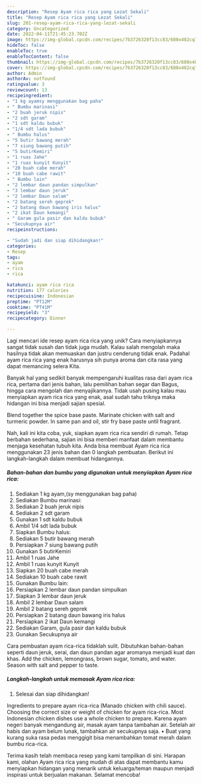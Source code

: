 ```yaml
---
description: "Resep Ayam rica rica yang Lezat Sekali"
title: "Resep Ayam rica rica yang Lezat Sekali"
slug: 201-resep-ayam-rica-rica-yang-lezat-sekali
category: Uncategorized
date: 2022-04-11T21:45:23.702Z
image: https://img-global.cpcdn.com/recipes/7b3726320f13cc83/680x482cq70/ayam-rica-rica-foto-resep-utama.jpg
hideToc: false
enableToc: true
enableTocContent: false
thumbnail: https://img-global.cpcdn.com/recipes/7b3726320f13cc83/680x482cq70/ayam-rica-rica-foto-resep-utama.jpg
cover: https://img-global.cpcdn.com/recipes/7b3726320f13cc83/680x482cq70/ayam-rica-rica-foto-resep-utama.jpg
author: Admin
authorAv: notfound
ratingvalue: 3
reviewcount: 13
recipeingredient:
- "1 kg ayamsy menggunakan bag paha"
- " Bumbu marinasi"
- "2 buah jeruk nipis"
- "2 sdt garam"
- "1 sdt kaldu bubuk"
- "1/4 sdt lada bubuk"
- " Bumbu halus"
- "5 butir bawang merah"
- "7 siung bawang putih"
- "5 butirKemiri"
- "1 ruas Jahe"
- "1 ruas kunyit Kunyit"
- "20 buah cabe merah"
- "10 buah cabe rawit"
- " Bumbu lain"
- "2 lembar daun pandan simpulkan"
- "3 lembar daun jeruk"
- "2 lembar Daun salam"
- "2 batang sereh geprek"
- "2 batang daun bawang iris halus"
- "2 ikat Daun kemangi"
- " Garam gula pasir dan kaldu bubuk"
- "Secukupnya air"
recipeinstructions:

- "Sudah jadi dan siap dihidangkan!"
categories:
- Resep
tags:
- ayam
- rica
- rica

katakunci: ayam rica rica 
nutrition: 177 calories
recipecuisine: Indonesian
preptime: "PT12M"
cooktime: "PT41M"
recipeyield: "3"
recipecategory: Dinner

---
```





Lagi mencari ide resep ayam rica rica yang unik? Cara menyiapkannya sangat tidak susah dan tidak juga mudah. Kalau salah mengolah maka hasilnya tidak akan memuaskan dan justru cenderung tidak enak. Padahal ayam rica rica yang enak harusnya sih punya aroma dan cita rasa yang dapat memancing selera Kita.





Banyak hal yang sedikit banyak mempengaruhi kualitas rasa dari ayam rica rica, pertama dari jenis bahan, lalu pemilihan bahan segar dan Bagus, hingga cara mengolah dan menyajikannya. Tidak usah pusing kalau mau menyiapkan ayam rica rica yang enak,      asal sudah tahu triknya maka hidangan ini bisa menjadi sajian spesial.














Blend together the spice base paste. Marinate chicken with salt and turmeric powder. In same pan and oil, stir fry base paste until fragrant.






Nah, kali ini kita coba, yuk, siapkan ayam rica rica sendiri di rumah. Tetap berbahan sederhana, sajian ini bisa memberi manfaat dalam membantu menjaga kesehatan tubuh kita. Anda bisa membuat Ayam rica rica menggunakan 23 jenis bahan dan 0 langkah pembuatan. Berikut ini langkah-langkah dalam membuat hidangannya.

<!--inarticleads1-->

##### Bahan-bahan dan bumbu yang digunakan untuk menyiapkan Ayam rica rica:

1. Sediakan 1 kg ayam,(sy menggunakan bag paha)
1. Sediakan  Bumbu marinasi:
1. Sediakan 2 buah jeruk nipis
1. Sediakan 2 sdt garam
1. Gunakan 1 sdt kaldu bubuk
1. Ambil 1/4 sdt lada bubuk
1. Siapkan  Bumbu halus:
1. Sediakan 5 butir bawang merah
1. Persiapkan 7 siung bawang putih
1. Gunakan 5 butirKemiri
1. Ambil 1 ruas Jahe
1. Ambil 1 ruas kunyit Kunyit
1. Siapkan 20 buah cabe merah
1. Sediakan 10 buah cabe rawit
1. Gunakan  Bumbu lain:
1. Persiapkan 2 lembar daun pandan simpulkan
1. Siapkan 3 lembar daun jeruk
1. Ambil 2 lembar Daun salam
1. Ambil 2 batang sereh geprek
1. Persiapkan 2 batang daun bawang iris halus
1. Persiapkan 2 ikat Daun kemangi
1. Sediakan  Garam, gula pasir dan kaldu bubuk
1. Gunakan Secukupnya air


Cara pembuatan ayam rica-rica tidaklah sulit. Dibutuhkan bahan-bahan seperti daun jeruk, serai, dan daun pandan agar aromanya menjadi kuat dan khas. Add the chicken, lemongrass, brown sugar, tomato, and water. Season with salt and pepper to taste. 

<!--inarticleads2-->

##### Langkah-langkah untuk memasak Ayam rica rica:


1. Selesai dan siap dihidangkan!

Ingredients to prepare ayam rica-rica (Manado chicken with chili sauce). Choosing the correct size or weight of chicken for ayam rica-rica. Most Indonesian chicken dishes use a whole chicken to prepare. Karena ayam negeri banyak mengandung air, masak ayam tanpa tambahan air. Setelah air habis dan ayam belum lunak, tambahkan air secukupnya saja. • Buat yang kurang suka rasa pedas menggigit bisa menambahkan tomat merah dalam bumbu rica-rica. 

Terima kasih telah membaca resep yang kami tampilkan di sini. Harapan kami, olahan Ayam rica rica yang mudah di atas dapat membantu kamu menyiapkan hidangan yang menarik untuk keluarga/teman maupun menjadi inspirasi untuk berjualan makanan. Selamat mencoba!
